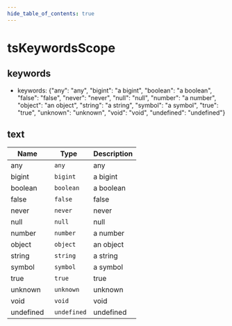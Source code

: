 ```yaml
---
hide_table_of_contents: true
---
```


# tsKeywordsScope

## keywords

-   keywords: {"any": "any", "bigint": "a bigint", "boolean": "a boolean", "false": "false", "never": "never", "null": "null", "number": "a number", "object": "an object", "string": "a string", "symbol": "a symbol", "true": "true", "unknown": "unknown", "void": "void", "undefined": "undefined"}

## text

| Name      | Type                    | Description |
| --------- | ----------------------- | ----------- |
| any       | <code> any</code>       | any         |
| bigint    | <code> bigint</code>    | a bigint    |
| boolean   | <code> boolean</code>   | a boolean   |
| false     | <code> false</code>     | false       |
| never     | <code> never</code>     | never       |
| null      | <code> null</code>      | null        |
| number    | <code> number</code>    | a number    |
| object    | <code> object</code>    | an object   |
| string    | <code> string</code>    | a string    |
| symbol    | <code> symbol</code>    | a symbol    |
| true      | <code> true</code>      | true        |
| unknown   | <code> unknown</code>   | unknown     |
| void      | <code> void</code>      | void        |
| undefined | <code> undefined</code> | undefined   |
